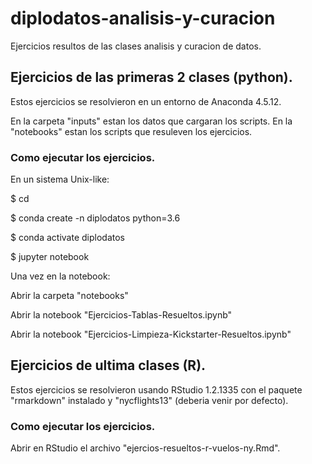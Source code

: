 # diplodatos-analisis-y-curacion
Ejercicios resultos de las clases analisis y curacion de datos.

## Ejercicios de las primeras 2 clases (python).
Estos ejercicios se resolvieron en un entorno de Anaconda 4.5.12.

En la carpeta "inputs" estan los datos que cargaran los scripts.
En la "notebooks" estan los scripts que resuleven los ejercicios.

### Como ejecutar los ejercicios.
En un sistema Unix-like:

$ cd <directorio de descarga del repositorio>
  
$ conda create -n diplodatos python=3.6

$ conda activate diplodatos

$ jupyter notebook

Una vez en la notebook:

Abrir la carpeta "notebooks"

Abrir la notebook "Ejercicios-Tablas-Resueltos.ipynb"

Abrir la notebook "Ejercicios-Limpieza-Kickstarter-Resueltos.ipynb"

## Ejercicios de ultima clases (R).
Estos ejercicios se resolvieron usando RStudio 1.2.1335 con el paquete "rmarkdown" instalado 
y "nycflights13" (deberia venir por defecto).

### Como ejecutar los ejercicios.
Abrir en RStudio el archivo "ejercios-resueltos-r-vuelos-ny.Rmd".
